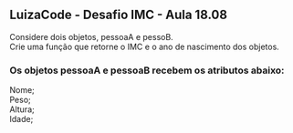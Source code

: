 ## LuizaCode - Desafio IMC - Aula 18.08

<p>Considere dois objetos, pessoaA e pessoB. <br>
Crie uma função que retorne o IMC e o ano de nascimento dos objetos.
</p>

<h3>Os objetos pessoaA e pessoaB recebem os atributos abaixo:</h3>

Nome;<br>
Peso;<br>
Altura;<br>
Idade;

